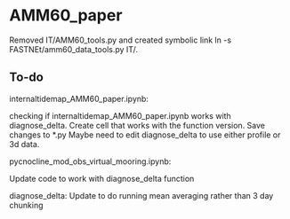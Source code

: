 # AMM60_paper

Removed IT/AMM60_tools.py and created symbolic link
ln -s FASTNEt/amm60_data_tools.py IT/.

**To-do**
---------
internaltidemap_AMM60_paper.ipynb:

checking if internaltidemap_AMM60_paper.ipynb works with diagnose_delta.
Create cell that works with the function version.
Save changes to \*.py
Maybe need to edit diagnose\_delta to use either profile or 3d data.

pycnocline\_mod\_obs\_virtual\_mooring.ipynb:

Update code to work with diagnose\_delta function

diagnose\_delta:
Update to do running mean averaging rather than 3 day chunking

